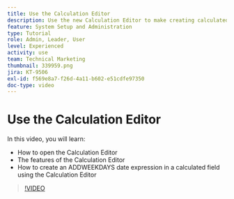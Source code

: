 ```yaml
---
title: Use the Calculation Editor
description: Use the new Calculation Editor to make creating calculated custom fields easier than ever.
feature: System Setup and Administration
type: Tutorial
role: Admin, Leader, User
level: Experienced
activity: use
team: Technical Marketing
thumbnail: 339959.png
jira: KT-9506
exl-id: f569e8a7-f26d-4a11-b602-e51cdfe97350
doc-type: video
---
```

# Use the Calculation Editor

In this video, you will learn:

* How to open the Calculation Editor 
* The features of the Calculation Editor 
* How to create an ADDWEEKDAYS date expression in a calculated field using the Calculation Editor 

>[!VIDEO](https://video.tv.adobe.com/v/339959/?quality=12&learn=on)
